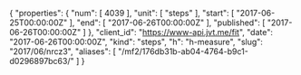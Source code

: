 {
  "properties": {
    "num": [
      4039
    ],
    "unit": [
      "steps"
    ],
    "start": [
      "2017-06-25T00:00:00Z"
    ],
    "end": [
      "2017-06-26T00:00:00Z"
    ],
    "published": [
      "2017-06-26T00:00:00Z"
    ]
  },
  "client_id": "https://www-api.jvt.me/fit",
  "date": "2017-06-26T00:00:00Z",
  "kind": "steps",
  "h": "h-measure",
  "slug": "2017/06/nrcz3",
  "aliases": [
    "/mf2/176db31b-ab04-4764-b9c1-d0296897bc63/"
  ]
}

